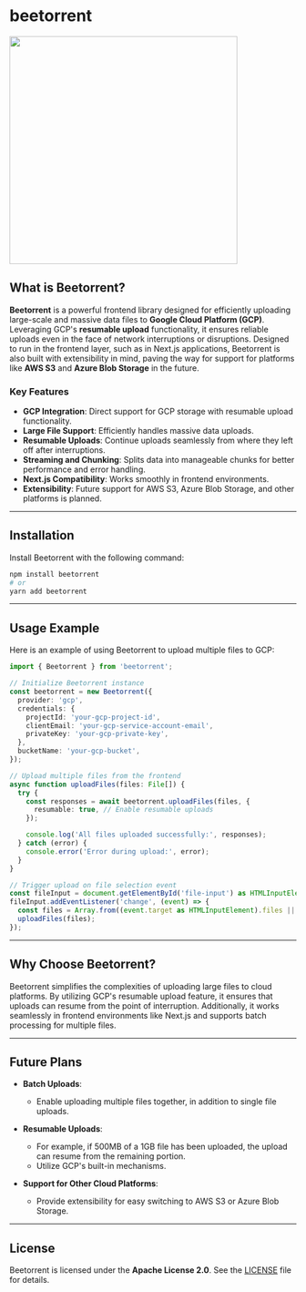 # beetorrent

<div align="left">
  <img width="400px" src="https://github.com/user-attachments/assets/451a30ed-3271-4b62-bf5c-e5a9e0574796">
</div>


## What is Beetorrent?

**Beetorrent** is a powerful frontend library designed for efficiently uploading large-scale and massive data files to **Google Cloud Platform (GCP)**. Leveraging GCP's **resumable upload** functionality, it ensures reliable uploads even in the face of network interruptions or disruptions. Designed to run in the frontend layer, such as in Next.js applications, Beetorrent is also built with extensibility in mind, paving the way for support for platforms like **AWS S3** and **Azure Blob Storage** in the future.

### Key Features

- **GCP Integration**: Direct support for GCP storage with resumable upload functionality.
- **Large File Support**: Efficiently handles massive data uploads.
- **Resumable Uploads**: Continue uploads seamlessly from where they left off after interruptions.
- **Streaming and Chunking**: Splits data into manageable chunks for better performance and error handling.
- **Next.js Compatibility**: Works smoothly in frontend environments.
- **Extensibility**: Future support for AWS S3, Azure Blob Storage, and other platforms is planned.

---

## Installation

Install Beetorrent with the following command:

```bash
npm install beetorrent
# or
yarn add beetorrent
```

---

## Usage Example

Here is an example of using Beetorrent to upload multiple files to GCP:

```typescript
import { Beetorrent } from 'beetorrent';

// Initialize Beetorrent instance
const beetorrent = new Beetorrent({
  provider: 'gcp',
  credentials: {
    projectId: 'your-gcp-project-id',
    clientEmail: 'your-gcp-service-account-email',
    privateKey: 'your-gcp-private-key',
  },
  bucketName: 'your-gcp-bucket',
});

// Upload multiple files from the frontend
async function uploadFiles(files: File[]) {
  try {
    const responses = await beetorrent.uploadFiles(files, {
      resumable: true, // Enable resumable uploads
    });

    console.log('All files uploaded successfully:', responses);
  } catch (error) {
    console.error('Error during upload:', error);
  }
}

// Trigger upload on file selection event
const fileInput = document.getElementById('file-input') as HTMLInputElement;
fileInput.addEventListener('change', (event) => {
  const files = Array.from((event.target as HTMLInputElement).files || []);
  uploadFiles(files);
});
```

---

## Why Choose Beetorrent?

Beetorrent simplifies the complexities of uploading large files to cloud platforms. By utilizing GCP's resumable upload feature, it ensures that uploads can resume from the point of interruption. Additionally, it works seamlessly in frontend environments like Next.js and supports batch processing for multiple files.

---

## Future Plans

- **Batch Uploads**:

  - Enable uploading multiple files together, in addition to single file uploads.

- **Resumable Uploads**:

  - For example, if 500MB of a 1GB file has been uploaded, the upload can resume from the remaining portion.
  - Utilize GCP's built-in mechanisms.

- **Support for Other Cloud Platforms**:

  - Provide extensibility for easy switching to AWS S3 or Azure Blob Storage.

---

## License

Beetorrent is licensed under the **Apache License 2.0**. See the [LICENSE](./LICENSE) file for details.

